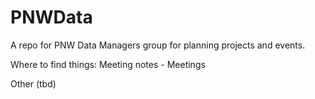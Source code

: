 # PNWData
A repo for PNW Data Managers group for planning projects and events.

Where to find things:
Meeting notes - Meetings

Other (tbd)
